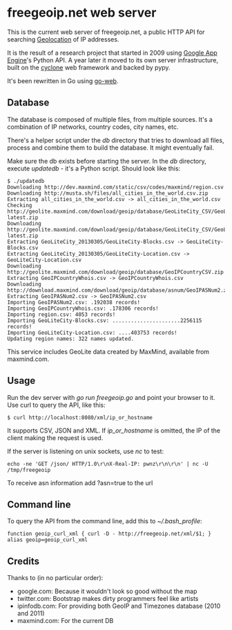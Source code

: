 freegeoip.net web server
========================

This is the current web server of freegeoip.net, a public HTTP API for
searching [Geolocation](http://en.wikipedia.org/wiki/Geolocation) of IP
addresses.

It is the result of a research project that started in 2009 using
[Google App Engine](http://en.wikipedia.org/wiki/Geolocation)'s Python API.
A year later it moved to its own server infrastructure, built on the
[cyclone](http://cyclone.io) web framework and backed by pypy.

It's been rewritten in Go using [go-web](https://github.com/fiorix/go-web).

Database
--------

The database is composed of multiple files, from multiple sources. It's a
combination of IP networks, country codes, city names, etc.

There's a helper script under the _db_ directory that tries to download all
files, process and combine them to build the database. It might eventually
fail.

Make sure the db exists before starting the server. In the _db_ directory,
execute *updatedb* - it's a Python script. Should look like this:

	$ ./updatedb
	Downloading http://dev.maxmind.com/static/csv/codes/maxmind/region.csv
	Downloading http://musta.sh/files/all_cities_in_the_world.csv.zip
	Extracting all_cities_in_the_world.csv -> all_cities_in_the_world.csv
	Checking http://geolite.maxmind.com/download/geoip/database/GeoLiteCity_CSV/GeoLiteCity-latest.zip
	Downloading http://geolite.maxmind.com/download/geoip/database/GeoLiteCity_CSV/GeoLiteCity-latest.zip
	Extracting GeoLiteCity_20130305/GeoLiteCity-Blocks.csv -> GeoLiteCity-Blocks.csv
	Extracting GeoLiteCity_20130305/GeoLiteCity-Location.csv -> GeoLiteCity-Location.csv
	Downloading http://geolite.maxmind.com/download/geoip/database/GeoIPCountryCSV.zip
	Extracting GeoIPCountryWhois.csv -> GeoIPCountryWhois.csv
	Downloading http://download.maxmind.com/download/geoip/database/asnum/GeoIPASNum2.zip
	Extracting GeoIPASNum2.csv -> GeoIPASNum2.csv
	Importing GeoIPASNum2.csv: .192038 records!
	Importing GeoIPCountryWhois.csv: .178306 records!
	Importing region.csv: 4053 records!
	Importing GeoLiteCity-Blocks.csv: ......................2256115 records!
	Importing GeoLiteCity-Location.csv: ....403753 records!
	Updating region names: 322 names updated.

This service includes GeoLite data created by MaxMind, available from
maxmind.com.

Usage
-----

Run the dev server with *go run freegeoip.go* and point your browser to it.
Use curl to query the API, like this:

	$ curl http://localhost:8080/xml/ip_or_hostname

It supports CSV, JSON and XML. If *ip_or_hostname* is omitted, the IP of the
client making the request is used.

If the server is listening on unix sockets, use *nc* to test:

	echo -ne 'GET /json/ HTTP/1.0\r\nX-Real-IP: pwnz\r\n\r\n' | nc -U /tmp/freegeoip

To receive asn information add ?asn=true to the url

Command line
------------

To query the API from the command line, add this to *~/.bash_profile*:

	function geoip_curl_xml { curl -D - http://freegeoip.net/xml/$1; }
	alias geoip=geoip_curl_xml

Credits
-------

Thanks to (in no particular order):

- google.com: Because it wouldn't look so good without the map
- twitter.com: Bootstrap makes dirty programmers feel like artists
- ipinfodb.com: For providing both GeoIP and Timezones database (2010 and 2011)
- maxmind.com: For the current DB
